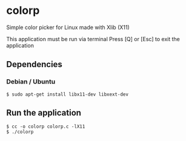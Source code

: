 # colorp

Simple color picker for Linux made with Xlib (X11)

This application must be run via terminal
Press [Q] or [Esc] to exit the application

## Dependencies

### Debian / Ubuntu

```console
$ sudo apt-get install libx11-dev libxext-dev
```

## Run the application

```console
$ cc -o colorp colorp.c -lX11
$ ./colorp
```
